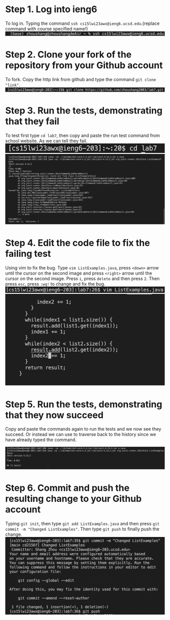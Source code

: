 # Step 1. Log into ieng6
To log in. Typing the command `ssh cs15lwi23awx@ieng6.ucsd.edu`.(replace command with course specified name!)	
![image](1.1.png)

# Step 2. Clone your fork of the repository from your Github account
To fork. Copy the http link from github and type the command `git clone "link"`.
![image](2.1.png)

# Step 3. Run the tests, demonstrating that they fail
To test first type `cd lab7`, then copy and paste the run test command from school website. As we can tell they fail.
![image](3.1.png)
![image](3.2.png)

# Step 4. Edit the code file to fix the failing test
Using vim to fix the bug. Type `vim ListExamples.java`, press `<down>` arrow until the cursor on the second image and press `<right>` arrow until the cursor on the second image. Press `i`, press `delete` and then press `2`. Then press `esc`, press `:wq!` to change and fix the bug.
![image](4.1.png)
![image](4.2.png)

# Step 5. Run the tests, demonstrating that they now succeed
Copy and paste the commands again to run the tests and we now see they succeed.
Or instead we can use <up arrow> to traverse back to the history since we have already typed the command.

![image](5.1.png)

# Step 6. Commit and push the resulting change to your Github account 
Typing `git init`, then type `git add ListExamples.java` and then press `git commit -m "Changed ListExamples"`. Then type `git push` to finally push the change.
![image](6.1.png)
